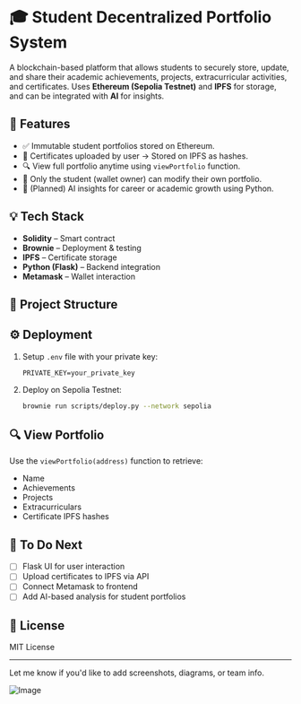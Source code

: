 

# 🎓 Student Decentralized Portfolio System

A blockchain-based platform that allows students to securely store, update, and share their academic achievements, projects, extracurricular activities, and certificates. Uses **Ethereum (Sepolia Testnet)** and **IPFS** for storage, and can be integrated with **AI** for insights.

## 🚀 Features

- ✅ Immutable student portfolios stored on Ethereum.
- 📄 Certificates uploaded by user → Stored on IPFS as hashes.
- 🔍 View full portfolio anytime using `viewPortfolio` function.
- 🔐 Only the student (wallet owner) can modify their own portfolio.
- 🧠 (Planned) AI insights for career or academic growth using Python.

## 💡 Tech Stack

- **Solidity** – Smart contract
- **Brownie** – Deployment & testing
- **IPFS** – Certificate storage
- **Python (Flask)** – Backend integration
- **Metamask** – Wallet interaction

## 📁 Project Structure


## ⚙️ Deployment

1. Setup `.env` file with your private key:
    ```
    PRIVATE_KEY=your_private_key
    ```

2. Deploy on Sepolia Testnet:
    ```bash
    brownie run scripts/deploy.py --network sepolia
    ```

## 🔍 View Portfolio

Use the `viewPortfolio(address)` function to retrieve:
- Name
- Achievements
- Projects
- Extracurriculars
- Certificate IPFS hashes

## 🧪 To Do Next

- [ ] Flask UI for user interaction
- [ ] Upload certificates to IPFS via API
- [ ] Connect Metamask to frontend
- [ ] Add AI-based analysis for student portfolios

## 📜 License

MIT License

---

Let me know if you'd like to add screenshots, diagrams, or team info.




![Image](https://github.com/user-attachments/assets/d40635d9-c2aa-4844-b79a-ea6a7d7d9f89)
